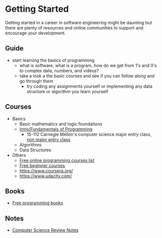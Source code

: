 # Getting Started

Getting started in a career in software engineering might be daunting but there are plenty of resources and online communities to support and encourage your development.

## Guide

* start learning the basics of programming
  * what is software, what is a program, how do we get from 1's and 0's to complex data, numbers, and videos?
  * take a look a the basic courses and see if you can follow along and go through them
    * try coding any assignments yourself or implementing any data structure or algorithm you learn yourself


## Courses

* Basics
  * Basic mathematics and logic foundations
  * [Intro/Fundamentals of Programming](https://www.cs.cmu.edu/~112n18/schedule.html)
    * 15-112 Carnegie Mellon's computer science major entry class, [non major entry class](https://www.cs.cmu.edu/~15110-n15/schedule.html)
  * Algorithms
  * Data Structures
* Others
  * [Free online programming courses list](https://www.reddit.com/r/learnprogramming/comments/4rimxf/heres_a_list_of_234_free_online_programmingcs/)
  * [Free beginner courses](https://www.codecademy.com/)
  * https://www.coursera.org/
  * https://www.udacity.com/

## Books

* [Free programming books](https://github.com/EbookFoundation/free-programming-books)

## Notes

* [Computer Science Review Notes](https://github.com/unboagable/engineering-roadmap/blob/master/Computer%20Science%20Review/Notes/Computer%20Science%20Review.md)

